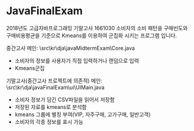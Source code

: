 # JavaFinalExam
2018년도 고급자바프로그래밍 기말고사
1661030 
소비자의 소비 패턴을 구매빈도와 구매비용평균을 기준으로 Kmeans를 이용하여 군집화 시키는 프로그램 입니다.

중간고사
메인: \src\kr\dja\javaMidtermExam\Core.java
 - 소비자의 정보를 사용자가 직접 입력하거나 랜덤으로 입력
 - Kmeans군집 

기말고사(중간고사 프로젝트에 의존적)
메인: \src\kr\dja\javaFinalExam\ui\UIMain.java
 - 소비자 정보가 담긴 CSV파일을 읽어서 저장함
 - 저장된 자료를 kmeans로 분석함
 - kmeans 그룹에 별칭 부여(VIP, 자주구매, 고가구매, 일반고객)
 - 소비자의 각종 정보를 표시 가능
